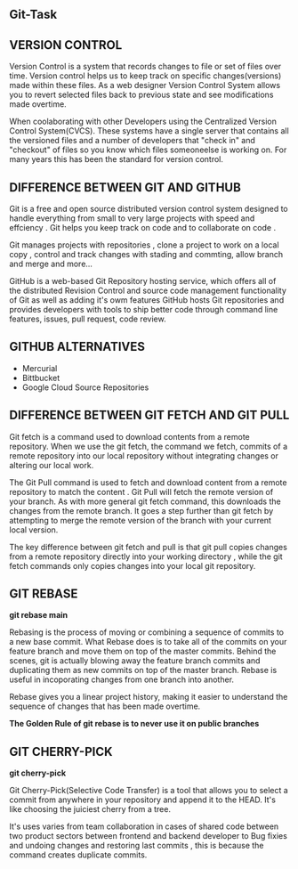 ## Git-Task

## VERSION CONTROL
Version Control is a system that records changes to file or set of files over time.
Version control helps us to keep track on specific changes(versions) made within these files. As a web designer Version Control System allows you to revert selected files back to previous state and see modifications made overtime.

When coolaborating with other Developers using the Centralized Version Control System(CVCS). These systems have a single server that contains all the versioned files and a number of developers that "check in" and "checkout" of files so you know which files someoneelse is working on. For many years this has been the standard for version control.


## DIFFERENCE BETWEEN GIT AND GITHUB
Git is a free and open source distributed version control system designed to handle everything from small to very large projects with speed and effciency . Git helps you keep track on code and to collaborate on code .

Git manages projects with repositories , clone a project to work on a local copy , control and track changes with stading and commting, allow branch and merge and more...

GitHub is a web-based Git Repository hosting service, which offers all of the distributed Revision Control and source code management functionality of Git as well as adding it's owm features 
GitHub hosts Git repositories and provides developers with tools to ship better code through command line features, issues, pull request, code review.

## GITHUB ALTERNATIVES 

- Mercurial
- Bittbucket
- Google Cloud Source Repositories

## DIFFERENCE BETWEEN GIT FETCH AND GIT PULL
Git fetch is a command used to download contents from a remote repository. When we use the git fetch, the command we fetch, commits of a remote repository into our local repository without integrating changes or altering our local work. 

The Git Pull command is used to fetch and download content from a remote repository to match the content .
Git Pull will fetch the remote version of your branch. As with more general git fetch command, this downloads the changes
from the remote branch. 
It goes a step further than git fetch by attempting to merge the remote version of the branch with your current local version.

The key difference between git fetch and pull is that git pull copies changes from a remote repository directly into your working directory , while the git fetch commands only copies changes into your local git repository.

## GIT REBASE

**git rebase main**

Rebasing is the process of moving or combining a sequence of commits to a new base commit.
What Rebase does is to take all of the commits on your feature branch and move them on top of the master commits. Behind the scenes, git is actually blowing away the feature branch commits and duplicating them as new commits on top of the master branch. Rebase is useful in incoporating changes from one branch into another.

Rebase gives you a linear project history, making it easier to understand the sequence of changes that has been made overtime.

**The Golden Rule of git rebase is to never use it on public branches**

## GIT CHERRY-PICK

**git cherry-pick <commit-hash>**

 Git Cherry-Pick(Selective Code Transfer) is a tool that allows you to select a commit from anywhere in your repository and append it to the HEAD. It's like choosing the juiciest cherry from a tree.

 It's uses varies from team collaboration in cases of shared code between two product sectors between frontend and backend developer to Bug fixies and undoing changes and restoring last commits , this is because the command creates duplicate commits. 






